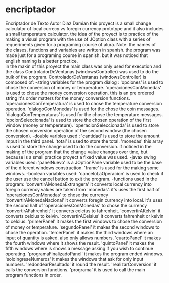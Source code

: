 # encriptador
Encriptador de Texto
Autor Diaz Damian
this proyect is a small change calculator of local currecy vs foregin currency prototype and it also includes a small temperature calculator.
the idea of the proyect is to practice of the making a visual program with the use of JOption class with a series of requeriments given for a programing course of alura.
Note: the names of the clases, functions and variables are written in spanish. the program was made just for a programing course in spanish. but it was noticed that english naming is a better practice.  
in the makin of this proyect the main class was only used for execution and the class ControladorDeVentanas (windowsController) was used to do the bulk of the program.
ControladorDeVentanas (windowsController) is composed of: 
-string variables for the program dialog : 
  'opciones' is used to chose the conversion of money or temperature.
  'operacionesConMonedas' is used to chose the money conversion operation. this is an pre ordered string it's order matters for the money conversion functions.
  'operacionesConTemperatura' is used to chose the temperature conversion operation.
  'dialogoConMonedas' is used for the chose the coin messages.
  'dialogoConTemperaturas' is used for the chose the temperature messages.
  'opcionSeleccionada' is used to store the chosen operation of the first window (money or temperature).
  'operacionSeleccionada' is used to store the chosen conversion operation of the second window (the chosen conversion).
-double varibles used :
  'cantidad' is used to store the amount imput in the third panel.
  'total' is used to store the total.
  'monedas' this array is used to store the change used to do the conversion. if noticed in the making of the program that the change value changes over time, but because is a small practice proyect a fixed value was used.
-javax swing variables used:
  'panelNuevo' is a JOptionPane variable used to be the base of the diferent windows construction.
  'frame' is used for the making some windows.
 -boolean variables used:
  'canceloLaOperacion' is used to check if the user use the cancel button to exit the program.
-functions used in the program:
 'convertirAMonedaExtrangera' it converts local currency into foregin currency values are taken from 'monedas'. it's uses the first half of 'operacionesConMonedas' to chose the currency
 'convertirAMonedaNacional' it converts foregin currency into local. it's uses the second half of 'operacionesConMonedas' to chose the currency
 'convertirAFahrenheit' it converts celcius to fahrenheit.
 'convertirAKelvin' it converts celcius to kelvin.
 'convertirACelsius' it converts fahrenheit or kelvin to celcius.
 'primerPanel' it makes the first windows to chose the conversion of money or temperature.
 'segundoPanel' it makes the second windows to chose the operation.
 'tercerPanel' it makes the third windows where an input of quantity is asked. also only allows numbers.
 'cuartoPanel' it makes the fourth windows where it shows the result.
 'quintoPanel' it makes the fifth windows where is shows a message asking if you wish to continue operating.
 'programaFinalizadoPanel' it makes the program ended windows.
 'soloIngreseNumeros' it makes the windows that ask for only input numbers.
 'redondearResultado' it round the result.
 'realizarConversion' it calls the conversion functions.
 'programa' it is used to call the main program functions in order.
 

